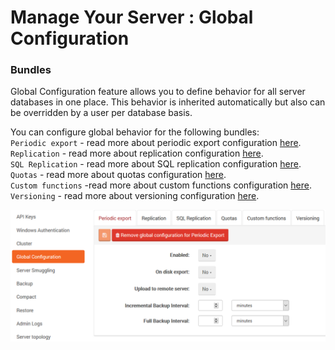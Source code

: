 ﻿# Manage Your Server : Global Configuration

### Bundles

Global Configuration feature allows you to define behavior for all server databases in one place. 
This behavior is inherited automatically but also can be overridden by a user per database basis.

You can configure global behavior for the following bundles:      
`Periodic export` - read more about periodic export configuration [here](../overview/settings/periodic-export).   
`Replication` - read more about replication configuration [here](../overview/settings/replication).   
`SQL Replication` - read more about SQL replication configuration [here](../overview/settings/sql-replication).   
`Quotas` - read more about quotas configuration [here](../overview/settings/quotas).   
`Custom functions` -read more about custom functions configuration [here](../overview/settings/custom-functions).   
`Versioning` - read more about versioning configuration [here](../overview/settings/versioning).   
   
![Figure 1. Manage Your Server. Global Configuration.](images/manage_your_server-global-configuration.png)

